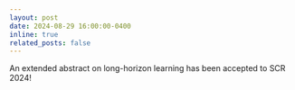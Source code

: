 ```yaml
---
layout: post
date: 2024-08-29 16:00:00-0400
inline: true
related_posts: false
---
```


An extended abstract on long-horizon learning has been accepted to SCR 2024!

